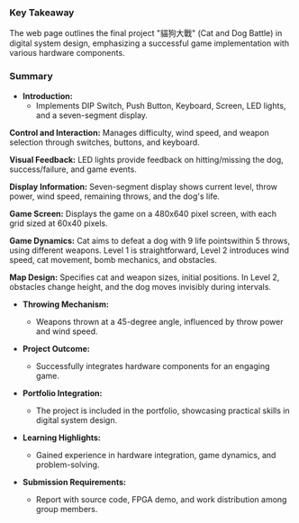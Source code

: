 ### Key Takeaway
The web page outlines the final project "貓狗大戰" (Cat and Dog Battle) in digital system design, emphasizing a successful game implementation with various hardware components.

### Summary
- **Introduction:**
  - Implements DIP Switch, Push Button, Keyboard, Screen, LED lights, and a seven-segment display.

**Control and Interaction:**
Manages difficulty, wind speed, and weapon selection through switches, buttons, and keyboard.

**Visual Feedback:**
LED lights provide feedback on hitting/missing the dog, success/failure, and game events.

**Display Information:**
Seven-segment display shows current level, throw power, wind speed, remaining throws, and the dog's life.

**Game Screen:**
Displays the game on a 480x640 pixel screen, with each grid sized at 60x40 pixels.

**Game Dynamics:**
Cat aims to defeat a dog with 9 life pointswithin 5 throws, using different weapons.
Level 1 is straightforward, Level 2 introduces wind speed, cat movement, bomb mechanics, and obstacles.

**Map Design:**
Specifies cat and weapon sizes, initial positions.
In Level 2, obstacles change height, and the dog moves invisibly during intervals.

- **Throwing Mechanism:**
  - Weapons thrown at a 45-degree angle, influenced by throw power and wind speed.

- **Project Outcome:**
  - Successfully integrates hardware components for an engaging game.

- **Portfolio Integration:**
  - The project is included in the portfolio, showcasing practical skills in digital system design.

- **Learning Highlights:**
  - Gained experience in hardware integration, game dynamics, and problem-solving.

- **Submission Requirements:**
  - Report with source code, FPGA demo, and work distribution among group members.


